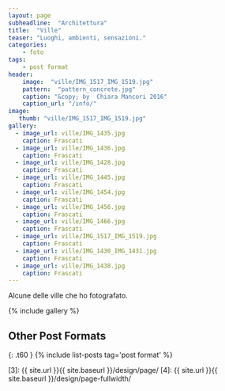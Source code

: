 ```yaml
---
layout: page
subheadline:  "Architettura"
title:  "Ville"
teaser: "Luoghi, ambienti, sensazioni."
categories:
    - foto
tags:
    - post format 
header:
    image:  "ville/IMG_1517_IMG_1519.jpg"
    pattern:  "pattern_concrete.jpg"
    caption: "&copy; by  Chiara Mancori 2016"
    caption_url: "/info/"
image:
   thumb: "ville/IMG_1517_IMG_1519.jpg"
gallery:
  - image_url: ville/IMG_1435.jpg
    caption: Frascati
  - image_url: ville/IMG_1436.jpg
    caption: Frascati
  - image_url: ville/IMG_1428.jpg
    caption: Frascati
  - image_url: ville/IMG_1445.jpg
    caption: Frascati
  - image_url: ville/IMG_1454.jpg
    caption: Frascati
  - image_url: ville/IMG_1456.jpg
    caption: Frascati
  - image_url: ville/IMG_1466.jpg
    caption: Frascati
  - image_url: ville/IMG_1517_IMG_1519.jpg
    caption: Frascati  
  - image_url: ville/IMG_1430_IMG_1431.jpg
    caption: Frascati
  - image_url: ville/IMG_1438.jpg
    caption: Frascati
---
```

Alcune delle ville che ho fotografato.

<!--more-->

{% include gallery %}


## Other Post Formats
{: .t60 }
{% include list-posts tag='post format' %}



 [1]: http://foundation.zurb.com/docs/components/clearing.html
 [2]: http://foundation.zurb.com/docs/components/block_grid.html
 [3]: {{ site.url }}{{ site.baseurl }}/design/page/
 [4]: {{ site.url }}{{ site.baseurl }}/design/page-fullwidth/
